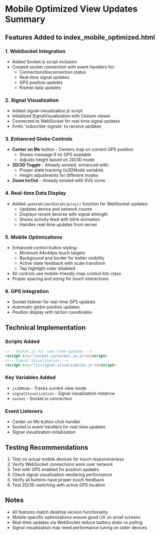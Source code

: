 # Mobile Optimized View Updates Summary

## Features Added to index_mobile_optimized.html

### 1. WebSocket Integration
- Added Socket.io script inclusion
- Created socket connection with event handlers for:
  - Connection/disconnection status
  - Real-time signal updates
  - GPS position updates
  - Kismet data updates

### 2. Signal Visualization
- Added signal-visualization.js script
- Initialized SignalVisualization with Cesium viewer
- Connected to WebSocket for real-time signal updates
- Emits 'subscribe-signals' to receive updates

### 3. Enhanced Globe Controls
- **Center on Me** button - Centers map on current GPS position
  - Shows message if no GPS available
  - Adjusts height based on 2D/3D mode
- **2D/3D Toggle** - Already existed, enhanced with:
  - Proper state tracking (is3DMode variable)
  - Height adjustments for different modes
- **Zoom In/Out** - Already existed with SVG icons

### 4. Real-time Data Display
- Added `updateKismetDataDisplay()` function for WebSocket updates:
  - Updates device and network counts
  - Displays recent devices with signal strength
  - Shows activity feed with blink animation
  - Handles real-time updates from server

### 5. Mobile Optimizations
- Enhanced control button styling:
  - Minimum 44x44px touch targets
  - Background and border for better visibility
  - Active state feedback with scale transform
  - Tap highlight color disabled
- All controls use mobile-friendly map-control-btn class
- Proper spacing and sizing for touch interactions

### 6. GPS Integration
- Socket listener for real-time GPS updates
- Automatic globe position updates
- Position display with lat/lon coordinates

## Technical Implementation

### Scripts Added
```html
<!-- Socket.io for real-time updates -->
<script src="/socket.io/socket.io.js"></script>
<!-- Signal Visualization -->
<script src="/js/signal-visualization.js"></script>
```

### Key Variables Added
- `is3DMode` - Tracks current view mode
- `signalVisualization` - Signal visualization instance
- `socket` - Socket.io connection

### Event Listeners
- Center on Me button click handler
- Socket.io event handlers for real-time updates
- Signal visualization initialization

## Testing Recommendations

1. Test on actual mobile devices for touch responsiveness
2. Verify WebSocket connections work over network
3. Test with GPS enabled for position updates
4. Check signal visualization rendering performance
5. Verify all buttons have proper touch feedback
6. Test 2D/3D switching with active GPS location

## Notes
- All features match desktop version functionality
- Mobile-specific optimizations ensure good UX on small screens
- Real-time updates via WebSocket reduce battery drain vs polling
- Signal visualization may need performance tuning on older devices